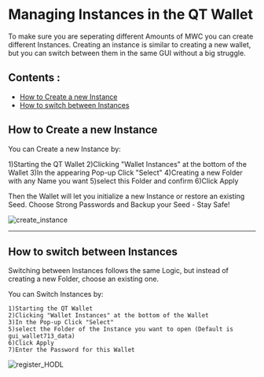 
# Managing Instances in the QT Wallet

  To make sure you are seperating different Amounts of MWC you can create different Instances. 
  Creating an instance is similar to creating a new wallet, but you can switch between them in the same GUI without a big struggle.


## Contents : 
  * [How to Create a new Instance](#How-to-Create-a-new-Instance)
  * [How to switch between Instances](#How-to-switch-between-Instances)
  
  
## How to Create a new Instance

  You can Create a new Instance by:
  
 1)Starting the QT Wallet
 2)Clicking "Wallet Instances" at the bottom of the Wallet
 3)In the appearing Pop-up Click "Select" 
 4)Creating a new Folder with any Name you want 
 5)select this Folder and confirm
 6)Click Apply
	
  Then the Wallet will let you initialize a new Instance or restore an existing Seed.
  Choose Strong Passwords and Backup your Seed - Stay Safe!
	
	
  ![create_instance](/static/img/create_instance.gif "Create Wallet Instance")

------

## How to switch between Instances

  Switching between Instances follows the same Logic, but instead of creating a new Folder, choose an existing one. 

  You can Switch Instances by:
  
	1)Starting the QT Wallet
	2)Clicking "Wallet Instances" at the bottom of the Wallet
	3)In the Pop-up Click "Select" 
	5)select the Folder of the Instance you want to open (Default is gui_wallet713_data)
	6)Click Apply
	7)Enter the Password for this Wallet

		
  ![register_HODL](/static/img/switch_instance.gif "Registering for HODL Program")